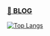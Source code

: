 <a href="[url](https://blog.naver.com/glgkwls1)" > <h3> 👋 BLOG </h3> </a>

[![Top Langs](https://github-readme-stats.vercel.app/api/top-langs/?username=Hajin-Lee0406&layout=compact)](https://github.com/Hajin-Lee0406/github-readme-stats)


